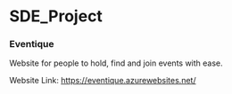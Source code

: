 # SDE_Project

### Eventique

Website for people to hold, find and join events with ease.

Website Link: https://eventique.azurewebsites.net/
